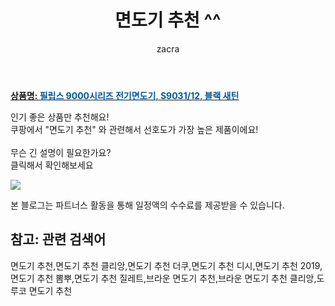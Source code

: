 ﻿---
layout: post
title:  "면도기 추천 ^^"
author: zacra
categories: [ 아이템 ]
tags: [면도기 추천,면도기 추천 클리앙,면도기 추천 더쿠,면도기 추천 디시,면도기 추천 2019,면도기 추천 뽐뿌,면도기 추천 질레트,브라운 면도기 추천,브라운 면도기 추천 클리앙,도루코 면도기 추천]
image: https://static.coupangcdn.com/image/retail/images/72900953934195-fc7c12d7-9a47-431d-93ca-ed5be7b03075.jpg 
description: "쿠팡에서 면도기 추천 관련 키워드로 가장 고객 선호도가 높은 제품이랍니다."
rating: 4.5
---

<a href="https://link.coupang.com/re/AFFSDP?lptag=AF8407795&pageKey=7031873&itemId=31177319&vendorItemId=3075712259&traceid=V0-153-b8fd3448040b0c87"><b>상품명: <font color='#01579B'>필립스 9000시리즈 전기면도기, S9031/12, 블랙 새틴</font></b></a>

인기 좋은 상품만 추천해요!<br/>
쿠팡에서 "면도기 추천" 와 관련해서 선호도가 가장 높은 제품이에요!<br/><br/>
무슨 긴 설명이 필요한가요?  
클릭해서 확인해보세요


<a href="https://link.coupang.com/re/AFFSDP?lptag=AF8407795&pageKey=7031873&itemId=31177319&vendorItemId=3075712259&traceid=V0-153-b8fd3448040b0c87"><img src="https://thumbnail7.coupangcdn.com/thumbnails/remote/q89/image/product/content/vendorItem/2019/02/27/31177319/81ea4520-0a7b-4d57-b897-e4653eb404f0.jpg"></a> 

본 블로그는 파트너스 활동을 통해 일정액의 수수료를 제공받을 수 있습니다.

## 참고: 관련 검색어    
면도기 추천,면도기 추천 클리앙,면도기 추천 더쿠,면도기 추천 디시,면도기 추천 2019,면도기 추천 뽐뿌,면도기 추천 질레트,브라운 면도기 추천,브라운 면도기 추천 클리앙,도루코 면도기 추천